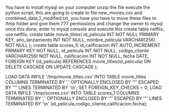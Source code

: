 You have to install mysql on your computer
unzip the file
execute the python script, this are going to create to file new_movies.csv and combined_data_1_modified.txt, you have you have to move these files to /tmp folder and give them 777 permissions and change the owner to mysql
once this done, enter to mysql console and execute this
create table netflix;
use netflix;
create table movie_titles( id_pelicula INT NOT NULL PRIMARY KEY, año_lanzamiento INT NOT NULL, nombre_pelicula VARCHAR(256) NOT NULL );
create table scores_1( id_calificacion INT AUTO_INCREMENT PRIMARY KEY NOT NULL, id_pelicula INT NOT NULL, codigo_cliente VARCHAR(256) NOT NULL, calificacion INT NOT NULL, fecha DATE, FOREIGN KEY (id_pelicula) REFERENCES movie_titles(id_pelicula) ON DELETE CASCADE ON UPDATE CASCADE );

LOAD DATA INFILE '/tmp/movie_titles.csv' INTO TABLE movie_titles COLUMNS TERMINATED BY ',' OPTIONALLY ENCLOSED BY '"' ESCAPED BY '"' LINES TERMINATED BY '\n';
SET FOREIGN_KEY_CHECKS = 0;
LOAD DATA INFILE '/tmp/scores.csv' INTO TABLE scores_1 COLUMNS TERMINATED BY ',' OPTIONALLY ENCLOSED BY '"' ESCAPED BY '"' LINES TERMINATED BY '\n' (id_pelicula,codigo_cliente,calificacion,fecha);
